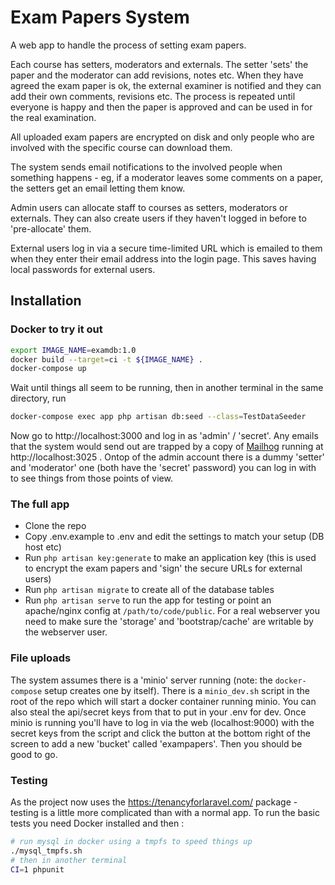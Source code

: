 # Exam Papers System

A web app to handle the process of setting exam papers.

Each course has setters, moderators and externals.  The setter 'sets' the paper and the
moderator can add revisions, notes etc.  When they have agreed the exam paper is ok, the
external examiner is notified and they can add their own comments, revisions etc.  The process
is repeated until everyone is happy and then the paper is approved and can be used in for
the real examination.


All uploaded exam papers are encrypted on disk and only people who are involved with the
specific course can download them.

The system sends email notifications to the involved people when something happens - eg, if
a moderator leaves some comments on a paper, the setters get an email letting them know.

Admin users can allocate staff to courses as setters, moderators or externals.  They can also
create users if they haven't logged in before to 'pre-allocate' them.

External users log in via a secure time-limited URL which is emailed to them when they enter
their email address into the login page.  This saves having local passwords for external
users.

## Installation

### Docker to try it out

```sh
export IMAGE_NAME=examdb:1.0
docker build --target=ci -t ${IMAGE_NAME} .
docker-compose up
```
Wait until things all seem to be running, then in another terminal in the same directory, run
```sh
docker-compose exec app php artisan db:seed --class=TestDataSeeder
```
Now go to http://localhost:3000 and log in as 'admin' / 'secret'.  Any emails that the system would send out
are trapped by a copy of [Mailhog](https://github.com/mailhog/MailHog) running at http://localhost:3025 .  Ontop of the admin account there is a dummy 'setter' and 'moderator' one (both have the 'secret' password) you can log in with to see things from those points of view.


### The full app

* Clone the repo
* Copy .env.example to .env and edit the settings to match your setup (DB host etc)
* Run `php artisan key:generate` to make an application key (this is used to encrypt the exam papers and 'sign' the secure URLs for external users)
* Run `php artisan migrate` to create all of the database tables
* Run `php artisan serve` to run the app for testing or point an apache/nginx config at `/path/to/code/public`.  For a real webserver you need to make sure the 'storage' and 'bootstrap/cache' are writable by the webserver user.

### File uploads
The system assumes there is a 'minio' server running (note: the `docker-compose` setup creates one by itself).  There is a `minio_dev.sh` script in the root of the repo
which will start a docker container running minio.  You can also steal the api/secret keys from that to put
in your .env for dev.  Once minio is running you'll have to log in via the web (localhost:9000) with the
secret keys from the script and click the button at the bottom right of the screen to add a new 'bucket' called
'exampapers'.  Then you should be good to go.

### Testing
As the project now uses the https://tenancyforlaravel.com/ package - testing is a little more complicated than with a normal app.  To run the basic tests you need Docker installed and then :
```sh
# run mysql in docker using a tmpfs to speed things up
./mysql_tmpfs.sh
# then in another terminal
CI=1 phpunit
```
